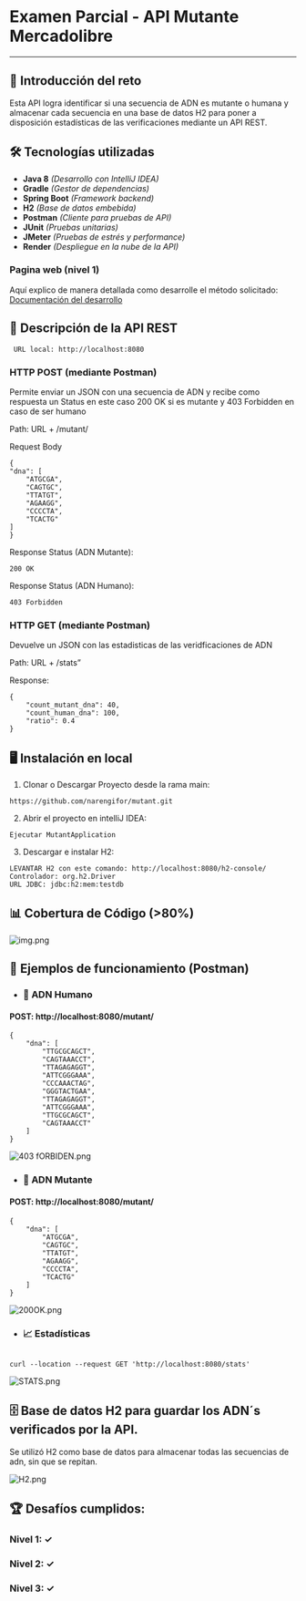 # **Examen Parcial - API Mutante Mercadolibre**

---

## 🧬 Introducción del reto

Esta API logra identificar si una secuencia de ADN es mutante o humana y almacenar cada secuencia en una base de datos H2 para poner
a disposición estadísticas de las verificaciones mediante un API REST. 


## 🛠️ Tecnologías utilizadas

- **Java 8** *(Desarrollo con IntelliJ IDEA)*
- **Gradle** *(Gestor de dependencias)*
- **Spring Boot** *(Framework backend)*
- **H2** *(Base de datos embebida)*
- **Postman** *(Cliente para pruebas de API)*
- **JUnit** *(Pruebas unitarias)*
- **JMeter** *(Pruebas de estrés y performance)*
- **Render** *(Despliegue en la nube de la API)*

### Pagina web (nivel 1)
Aquí explico de manera detallada como desarrolle el método solicitado:
<a href="https://thebestdeveloper95.github.io/Documentacion-HTML-Examen-Mercadolibre/" target="_blank">Documentación del desarrollo</a>

## 🚀 **Descripción de la API REST**

<pre><code> URL local: http://localhost:8080</code></pre>

### HTTP POST (mediante Postman)

Permite enviar un JSON con una secuencia de ADN y recibe como respuesta un Status en este caso 200 OK si es mutante y 403 Forbidden
en caso de ser humano

Path: URL + /mutant/

Request Body
<pre><code>{
"dna": [
    "ATGCGA",
    "CAGTGC",
    "TTATGT",
    "AGAAGG",
    "CCCCTA",
    "TCACTG"
]
}
</code></pre>

Response Status (ADN Mutante):
<pre><code>200 OK</code></pre>


Response Status (ADN Humano):
<pre><code>403 Forbidden</code></pre>

### HTTP GET (mediante Postman)

Devuelve un JSON con las estadisticas de las veridficaciones de ADN

Path: URL + /stats”

Response:

<pre><code>{
    "count_mutant_dna": 40,
    "count_human_dna": 100,
    "ratio": 0.4
}</code></pre>

## 🖥️ Instalación en local


1. Clonar o  Descargar Proyecto desde la rama main:

<pre><code>https://github.com/narengifor/mutant.git</code></pre>

2. Abrir el proyecto en intelliJ IDEA:

<pre><code>Ejecutar MutantApplication</code></pre>

3. Descargar e instalar H2:

<pre><code>LEVANTAR H2 con este comando: http://localhost:8080/h2-console/
Controlador: org.h2.Driver
URL JDBC: jdbc:h2:mem:testdb
</code></pre>
## 📊 Cobertura de Código (>80%)

![img.png](imagenes%2Fimg.png)

## 🧪 Ejemplos de funcionamiento (Postman)

* ### 🔬 ADN Humano

#### POST: http://localhost:8080/mutant/
<pre><code>{
    "dna": [
        "TTGCGCAGCT",
        "CAGTAAACCT",
        "TTAGAGAGGT",
        "ATTCGGGAAA",
        "CCCAAACTAG",
        "GGGTACTGAA",
        "TTAGAGAGGT",
        "ATTCGGGAAA",
        "TTGCGCAGCT",
        "CAGTAAACCT"
    ]
}
</code></pre>

![403 fORBIDEN.png](imagenes%2F403%20fORBIDEN.png)

* ### 🧬 ADN Mutante
#### POST: http://localhost:8080/mutant/
<pre><code>{
    "dna": [
        "ATGCGA", 
        "CAGTGC",
        "TTATGT",
        "AGAAGG",
        "CCCCTA", 
        "TCACTG"
    ]
}
</code></pre>

![200OK.png](imagenes%2F200OK.png)

* ### 📈 Estadísticas
<pre><code>
curl --location --request GET 'http://localhost:8080/stats'
</code></pre>

![STATS.png](imagenes%2FSTATS.png)

## 🗄️ Base de datos H2 para guardar los ADN´s verificados por la API.
Se utilizó H2 como base de datos para almacenar todas las secuencias de adn, sin que se repitan.

![H2.png](imagenes%2FH2.png)

## 🏆 Desafíos cumplidos:
### Nivel 1: ✓
### Nivel 2: ✓ 
### Nivel 3: ✓
